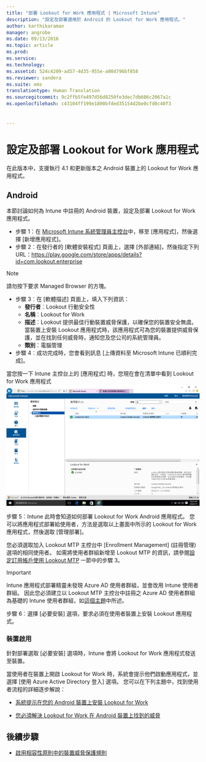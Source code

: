 ```yaml
---
title: "部署 Lookout for Work 應用程式 | Microsoft Intune"
description: "設定及部署適用於 Android 的 Lookout for Work 應用程式。"
author: karthikaraman
manager: angrobe
ms.date: 09/13/2016
ms.topic: article
ms.prod: 
ms.service: 
ms.technology: 
ms.assetid: 524c4209-ad57-4d35-955e-a00d796bf858
ms.reviewer: sandera
ms.suite: ems
translationtype: Human Translation
ms.sourcegitcommit: 9c2ffb5fe497d56d8250fe3dec7db606c2067a1c
ms.openlocfilehash: c43104ff199e1800bfded35154d2be0cfd0c40f3


---
```


# 設定及部署 Lookout for Work 應用程式
在此版本中，支援執行 4.1 和更新版本之 Android 裝置上的 Lookout for Work 應用程式。
## Android
本節討論如何為 Intune 中註冊的 Android 裝置，設定及部署 Lookout for Work 應用程式。  
* 步驟 1：在 [Microsoft Intune 系統管理員主控台](https://manage.microsoft.com)中，移至 [應用程式]，然後選擇 [新增應用程式]。   
* 步驟 2︰在發行者的 [軟體安裝程式] 頁面上，選擇 [外部連結]，然後指定下列 URL：https://play.google.com/store/apps/details?id=com.lookout.enterprise
>[!NOTE]
>請勿按下要求 Managed Browser 的方塊。

* 步驟 3︰在 [軟體描述] 頁面上，填入下列資訊：
  * **發行者**︰Lookout 行動安全性
  * **名稱**︰Lookout for Work
  * **描述**︰Lookout 提供最佳行動裝置威脅保護，以確保您的裝置安全無虞。 當裝置上安裝 Lookout 應用程式時，該應用程式可為您的裝置提供威脅保護，並在找到任何威脅時，通知您及您公司的系統管理員。
  * **類別**：電腦管理
* 步驟 4︰成功完成時，您會看到訊息 [上傳資料至 Microsoft Intune 已順利完成]。

當您按一下 Intune 主控台上的 [應用程式] 時，您現在會在清單中看到 Lookout for Work 應用程式 ![在清單中顯示 Lookout for Work 應用程式之 Intune 管理主控台 [應用程式] 頁面的螢幕擷取畫面](../media/mtp/lookout-app-listed-intune-console.png)

步驟 5︰Intune 此時會知道如何部署 Lookout for Work Android 應用程式。   您可以將應用程式部署給使用者，方法是選取以上畫面中所示的 Lookout for Work 應用程式，然後選取 [管理部署]。

您必須選取加入 Lookout MTP 主控台中 [Enrollment Management] (註冊管理) 選項的相同使用者。  如需將使用者群組新增至 Lookout MTP 的資訊，請參閱[設定訂用帳戶使用 Lookout MTP](set-up-your-subscription-with-lookout-mtp#configure-your-subscription-with-lookout-mtp) 一節中的步驟 3。
>[!IMPORTANT]
> Intune 應用程式部署精靈未發現 Azure AD 使用者群組，並會改用 Intune 使用者群組。 因此您必須建立以 Lookout MTP 主控台中註冊之 Azure AD 使用者群組為基礎的 Intune 使用者群組，如[這個主題](plan-your-user-and-device-groups.md)中所述。

步驟 6︰選擇 [必要安裝] 選項，要求必須在使用者裝置上安裝 Lookout 應用程式。

### 裝置啟用
針對部署選取 [必要安裝] 選項時，Intune 會將 Lookout for Work 應用程式發送至裝置。   

當使用者在裝置上開啟 Lookout for Work 時，系統會提示他們啟動應用程式，並選擇 [使用 Azure Active Directory 登入] 選項。 您可以在下列主題中，找到使用者流程的詳細逐步解說：

* [系統提示在您的 Android 裝置上安裝 Lookout for Work](http://docs.microsoft.com/intune/enduser/you-are-prompted-to-install-lookout-for-work-android)

* [您必須解決 Lookout for Work 在 Android 裝置上找到的威脅](http://docs.microsoft.com/intune/enduser/you-need-to-resolve-a-threat-found-by-lookout-for-work-android)

## 後續步驟
* [啟用相容性原則中的裝置威脅保護規則](enable-device-threat-protection-rule-in-compliance-policy.md)



<!--HONumber=Sep16_HO2-->


